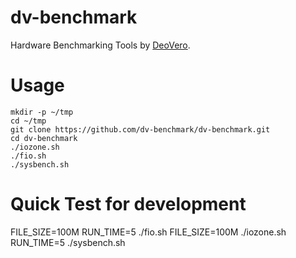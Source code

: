 # dv-benchmark
Hardware Benchmarking Tools by [DeoVero](https://deovero.com).

# Usage
```shell
mkdir -p ~/tmp
cd ~/tmp
git clone https://github.com/dv-benchmark/dv-benchmark.git
cd dv-benchmark
./iozone.sh
./fio.sh
./sysbench.sh
```

# Quick Test for development
FILE_SIZE=100M RUN_TIME=5 ./fio.sh
FILE_SIZE=100M ./iozone.sh
RUN_TIME=5 ./sysbench.sh
